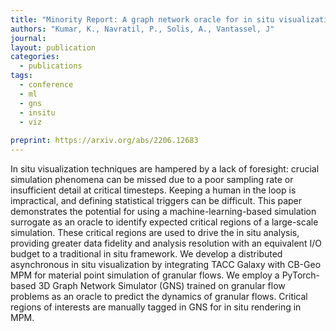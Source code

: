 ```yaml
---
title: "Minority Report: A graph network oracle for in situ visualization"
authors: "Kumar, K., Navratil, P., Solis, A., Vantassel, J"
journal: 
layout: publication
categories: 
  - publications
tags:
  - conference
  - ml
  - gns
  - insitu
  - viz
  
preprint: https://arxiv.org/abs/2206.12683
---
```


In situ visualization techniques are hampered by a lack of foresight: crucial simulation phenomena can be missed due to a poor sampling rate or insufficient detail at critical timesteps. Keeping a human in the loop is impractical, and defining statistical triggers can be difficult. This paper demonstrates the potential for using a machine-learning-based simulation surrogate as an oracle to identify expected critical regions of a large-scale simulation. These critical regions are used to drive the in situ analysis, providing greater data fidelity and analysis resolution with an equivalent I/O budget to a traditional in situ framework. We develop a distributed asynchronous in situ visualization by integrating TACC Galaxy with CB-Geo MPM for material point simulation of granular flows. We employ a PyTorch-based 3D Graph Network Simulator (GNS) trained on granular flow problems as an oracle to predict the dynamics of granular flows. Critical regions of interests are manually tagged in GNS for in situ rendering in MPM.
